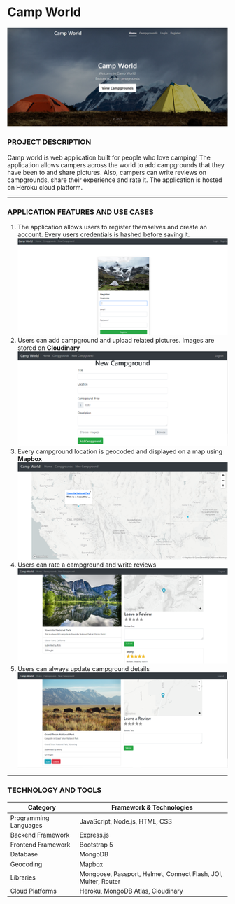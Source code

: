 # Camp World

<img alt="Home" src="https://github.com/V-Abhishek/camp-world/blob/master/images/Home.PNG" />

### PROJECT DESCRIPTION

Camp world is web application built for people who love camping! The application allows campers across the world to add campgrounds that they have been to and share pictures.  Also, campers can write reviews on campgrounds, share their experience and rate it. The application is hosted on Heroku cloud platform.

---

### APPLICATION FEATURES AND USE CASES

1. The application allows users to register themselves and create an account. Every users credentials is hashed before saving it.
	<img alt="Register" src="https://github.com/V-Abhishek/camp-world/blob/master/images/Register.PNG" />
2. Users can add campground and upload related pictures. Images are stored on **Cloudinary** 
	<img alt="NewCamp" src="https://github.com/V-Abhishek/camp-world/blob/master/images/NewCamp.PNG" />
3. Every campground location is geocoded and displayed on a map using **Mapbox**
	<img alt="Map" src="https://github.com/V-Abhishek/camp-world/blob/master/images/Map.PNG" />
4. Users can rate a campground and write reviews
	<img alt="Review" src="https://github.com/V-Abhishek/camp-world/blob/master/images/Review.PNG" />
5. Users can always update campground details
	<img alt="Edit" src="https://github.com/V-Abhishek/camp-world/blob/master/images/Edit.PNG" />
		
---

### TECHNOLOGY AND TOOLS

| Category | Framework & Technologies |
| --- | --- |
| Programming Languages | JavaScript, Node.js, HTML, CSS |
| Backend Framework | Express.js |
| Frontend Framework | Bootstrap 5 |
| Database | MongoDB |
| Geocoding | Mapbox |
| Libraries | Mongoose, Passport, Helmet, Connect Flash, JOI, Multer, Router |
| Cloud Platforms | Heroku, MongoDB Atlas, Cloudinary |
